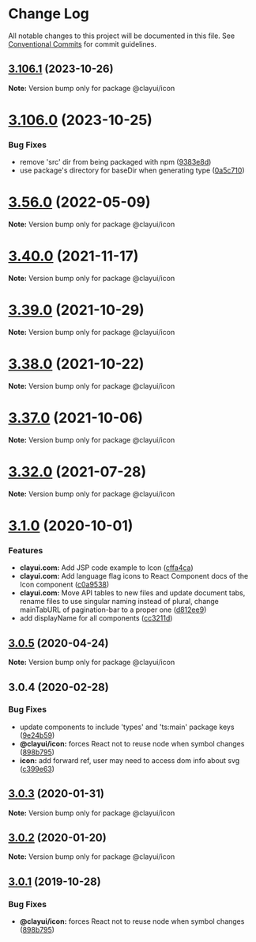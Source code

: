 # Change Log

All notable changes to this project will be documented in this file.
See [Conventional Commits](https://conventionalcommits.org) for commit guidelines.

## [3.106.1](https://github.com/liferay/clay/compare/v3.106.0...v3.106.1) (2023-10-26)

**Note:** Version bump only for package @clayui/icon

# [3.106.0](https://github.com/liferay/clay/compare/v3.105.0...v3.106.0) (2023-10-25)

### Bug Fixes

-   remove 'src' dir from being packaged with npm ([9383e8d](https://github.com/liferay/clay/commit/9383e8d8abb25ca3396e7c6e4dfa53bbc72691c5))
-   use package's directory for baseDir when generating type ([0a5c710](https://github.com/liferay/clay/commit/0a5c710092f36243bc8d5487f70e831295715072))

# [3.56.0](https://github.com/liferay/clay/compare/v3.55.0...v3.56.0) (2022-05-09)

**Note:** Version bump only for package @clayui/icon

# [3.40.0](https://github.com/liferay/clay/compare/v3.39.0...v3.40.0) (2021-11-17)

**Note:** Version bump only for package @clayui/icon

# [3.39.0](https://github.com/liferay/clay/compare/v3.38.0...v3.39.0) (2021-10-29)

**Note:** Version bump only for package @clayui/icon

# [3.38.0](https://github.com/liferay/clay/compare/v3.37.0...v3.38.0) (2021-10-22)

**Note:** Version bump only for package @clayui/icon

# [3.37.0](https://github.com/liferay/clay/compare/v3.36.0...v3.37.0) (2021-10-06)

**Note:** Version bump only for package @clayui/icon

# [3.32.0](https://github.com/liferay/clay/compare/v3.31.0...v3.32.0) (2021-07-28)

**Note:** Version bump only for package @clayui/icon

# [3.1.0](https://github.com/liferay/clay/compare/@clayui/icon@3.0.5...@clayui/icon@3.1.0) (2020-10-01)

### Features

-   **clayui.com:** Add JSP code example to Icon ([cffa4ca](https://github.com/liferay/clay/commit/cffa4ca))
-   **clayui.com:** Add language flag icons to React Component docs of the Icon component ([c0a9538](https://github.com/liferay/clay/commit/c0a9538))
-   **clayui.com:** Move API tables to new files and update document tabs, rename files to use singular naming instead of plural, change mainTabURL of pagination-bar to a proper one ([d812ee9](https://github.com/liferay/clay/commit/d812ee9))
-   add displayName for all components ([cc3211d](https://github.com/liferay/clay/commit/cc3211d))

## [3.0.5](https://github.com/liferay/clay/compare/@clayui/icon@3.0.4...@clayui/icon@3.0.5) (2020-04-24)

**Note:** Version bump only for package @clayui/icon

## 3.0.4 (2020-02-28)

### Bug Fixes

-   update components to include 'types' and 'ts:main' package keys ([9e24b59](https://github.com/liferay/clay/commit/9e24b59))
-   **@clayui/icon:** forces React not to reuse node when symbol changes ([898b795](https://github.com/liferay/clay/commit/898b795))
-   **icon:** add forward ref, user may need to access dom info about svg ([c399e63](https://github.com/liferay/clay/commit/c399e63))

## [3.0.3](https://github.com/liferay/clay/tree/master/packages/clay-icon/compare/@clayui/icon@3.0.1...@clayui/icon@3.0.3) (2020-01-31)

**Note:** Version bump only for package @clayui/icon

## [3.0.2](https://github.com/liferay/clay/tree/master/packages/clay-icon/compare/@clayui/icon@3.0.1...@clayui/icon@3.0.2) (2020-01-20)

**Note:** Version bump only for package @clayui/icon

## [3.0.1](https://github.com/liferay/clay/tree/master/packages/clay-icon/compare/@clayui/icon@3.0.0...@clayui/icon@3.0.1) (2019-10-28)

### Bug Fixes

-   **@clayui/icon:** forces React not to reuse node when symbol changes ([898b795](https://github.com/liferay/clay/commit/898b795))
